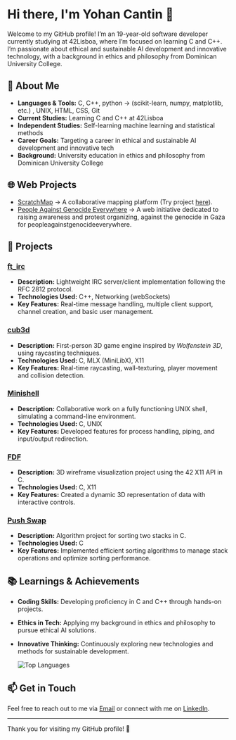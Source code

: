 # Hi there, I'm Yohan Cantin 👋

Welcome to my GitHub profile! I’m an 19-year-old software developer currently studying at 42Lisboa, where I’m focused on learning C and C++. I’m passionate about ethical and sustainable AI development and innovative technology, with a background in ethics and philosophy from Dominican University College.

## 🚀 About Me

- **Languages & Tools:** C, C++, python -> (scikit-learn, numpy, matplotlib, etc.) , UNIX, HTML, CSS, Git
- **Current Studies:** Learning C and C++ at 42Lisboa
- **Independent Studies:** Self-learning machine learning and statistical methods
- **Career Goals:** Targeting a career in ethical and sustainable AI development and innovative tech
- **Background:** University education in ethics and philosophy from Dominican University College

## 🌐 Web Projects

- [ScratchMap](https://scratchmap.app) → A collaborative mapping platform (Try project [here](https://scratch-map.pages.dev)).  
- [People Against Genocide Everywhere](https://people-against-genocide-everywhere-behqwx30c.vercel.app/) → A web initiative dedicated to raising awareness and protest organizing, against the genocide in Gaza for peopleagainstgenocideeverywhere.
  

## 🌟 Projects

### [ft_irc](https://github.com/Cremdemout1/ft_irc)
- **Description:** Lightweight IRC server/client implementation following the RFC 2812 protocol.
- **Technologies Used:** C++, Networking (webSockets)
- **Key Features:** Real-time message handling, multiple client support, channel creation, and basic user management.

### [cub3d](https://github.com/Cremdemout1/cub3d)
- **Description:** First-person 3D game engine inspired by *Wolfenstein 3D*, using raycasting techniques.
- **Technologies Used:** C, MLX (MiniLibX), X11
- **Key Features:** Real-time raycasting, wall-texturing, player movement and collision detection.
  
### [Minishell](https://github.com/Cremdemout1/minishell)
- **Description:** Collaborative work on a fully functioning UNIX shell, simulating a command-line environment.
- **Technologies Used:** C, UNIX
- **Key Features:** Developed features for process handling, piping, and input/output redirection.

### [FDF](https://github.com/Cremdemout1/FdF)
- **Description:** 3D wireframe visualization project using the 42 X11 API in C.
- **Technologies Used:** C, X11
- **Key Features:** Created a dynamic 3D representation of data with interactive controls.

### [Push Swap](https://github.com/Cremdemout1/push_swap)
- **Description:** Algorithm project for sorting two stacks in C.
- **Technologies Used:** C
- **Key Features:** Implemented efficient sorting algorithms to manage stack operations and optimize sorting performance.

## 📚 Learnings & Achievements

- **Coding Skills:** Developing proficiency in C and C++ through hands-on projects.
- **Ethics in Tech:** Applying my background in ethics and philosophy to pursue ethical AI solutions.
- **Innovative Thinking:** Continuously exploring new technologies and methods for sustainable development.

    ![Top Languages](https://github-readme-stats.vercel.app/api/top-langs/?username=Cremdemout1&layout=compact&theme=radical&langs_count=6)

## 📫 Get in Touch

Feel free to reach out to me via [Email](mailto:yohancantin22@gmail.com) or connect with me on [LinkedIn](https://www.linkedin.com/in/yohan-cantin-562867240).

---

Thank you for visiting my GitHub profile! 🎉
